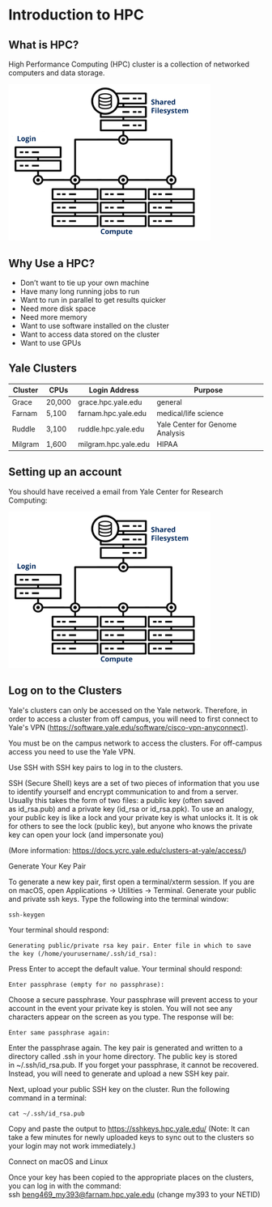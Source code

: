 
# Introduction to HPC

## What is HPC?
High Performance Computing (HPC) cluster is a collection of networked computers and data storage.

<p><img width="400" src="https://github.com/MingyuYang-Yale/BENG469/blob/main/Assignment1/clusters.png" alt="foo bar" title="train &amp; tracks" /></p>

## Why Use a HPC? 
* Don’t want to tie up your own machine 
*  Have many long running jobs to run
*  Want to run in parallel to get results quicker 
*  Need more disk space 
*  Need more memory
*  Want to use software installed on the cluster
*  Want to access data stored on the cluster 
*  Want to use GPUs 

## Yale Clusters

|Cluster|CPUs|Login Address|Purpose|
|------|-------|------|-------|
|Grace|20,000|grace.hpc.yale.edu|general|
|Farnam|5,100|farnam.hpc.yale.edu|medical/life science|
|Ruddle|3,100|ruddle.hpc.yale.edu|Yale Center for Genome Analysis|
|Milgram|1,600|milgram.hpc.yale.edu|HIPAA|

## Setting up an account

You should have received a email from Yale Center for Research Computing:
<p><img width="400" src="https://github.com/MingyuYang-Yale/BENG469/blob/main/Assignment1/clusters.png" alt="foo bar" title="train &amp; tracks" /></p>

## Log on to the Clusters

Yale's clusters can only be accessed on the Yale network. Therefore, in order to access a cluster from off campus, you will need to first connect to Yale's VPN (https://software.yale.edu/software/cisco-vpn-anyconnect). 

You must be on the campus network to access the clusters. For off-campus access you need to use the Yale VPN.

Use SSH with SSH key pairs to log in to the clusters. 

SSH (Secure Shell) keys are a set of two pieces of information that you use to identify yourself and encrypt communication to and from a server. Usually this takes the form of two files: a public key (often saved as id_rsa.pub) and a private key (id_rsa or id_rsa.ppk). To use an analogy, your public key is like a lock and your private key is what unlocks it. It is ok for others to see the lock (public key), but anyone who knows the private key can open your lock (and impersonate you)


(More information: https://docs.ycrc.yale.edu/clusters-at-yale/access/) 

Generate Your Key Pair

To generate a new key pair, first open a terminal/xterm session. If you are on macOS, open Applications -> Utilities -> Terminal. Generate your public and private ssh keys. Type the following into the terminal window:
   ```
   ssh-keygen
```
Your terminal should respond:

    Generating public/private rsa key pair. Enter file in which to save the key (/home/yourusername/.ssh/id_rsa):

Press Enter to accept the default value. Your terminal should respond:

    Enter passphrase (empty for no passphrase):

Choose a secure passphrase. Your passphrase will prevent access to your account in the event your private key is stolen. You will not see any characters appear on the screen as you type. The response will be:

    Enter same passphrase again:

Enter the passphrase again. The key pair is generated and written to a directory called .ssh in your home directory. The public key is stored in ~/.ssh/id_rsa.pub. If you forget your passphrase, it cannot be recovered. Instead, you will need to generate and upload a new SSH key pair.

Next, upload your public SSH key on the cluster. Run the following command in a terminal:

    cat ~/.ssh/id_rsa.pub

Copy and paste the output to https://sshkeys.hpc.yale.edu/  (Note: It can take a few minutes for newly uploaded keys to sync out to the clusters so your login may not work immediately.)

Connect on macOS and Linux

Once your key has been copied to the appropriate places on the clusters, you can log in with the command:
    ssh beng469_my393@farnam.hpc.yale.edu (change my393 to your NETID)
